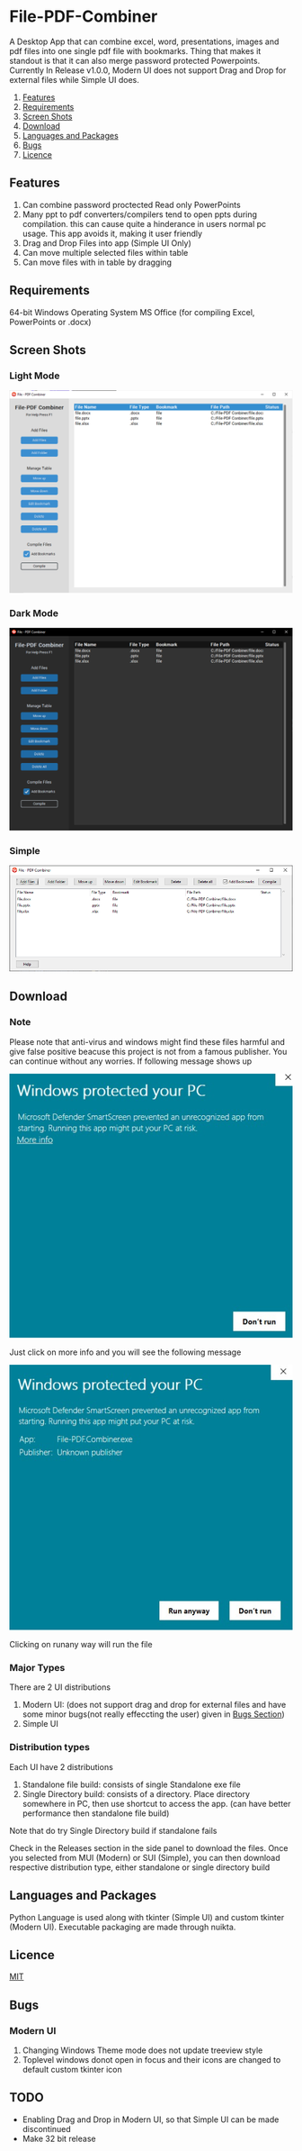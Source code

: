 # File-PDF-Combiner
A Desktop App that can combine excel, word, presentations, images and pdf files into one single pdf file with bookmarks. Thing that makes it standout is that it can also merge password protected Powerpoints. Currently In Release v1.0.0, Modern UI does not support Drag and Drop for external files while Simple UI does.
1. [Features](#features)
2. [Requirements](#requirements)
2. [Screen Shots](#screen-shots)
3. [Download](#download)
4. [Languages and Packages](#languages-and-packages) 
5. [Bugs](#bugs)
6. [Licence](#licence) 

## Features
1. Can combine password proctected Read only PowerPoints
2. Many ppt to pdf converters/compilers tend to open ppts during compilation. this can cause quite a hinderance in users normal pc usage. This app avoids it, making it user friendly 
3. Drag and Drop Files into app (Simple UI Only)
4. Can move multiple selected files within table
5. Can move files with in table by dragging

## Requirements
64-bit Windows Operating System
MS Office (for compiling Excel, PowerPoints or .docx)

## Screen Shots
### Light Mode
![Light Mode ScreenShot](https://github.com/OM3R-Nazir/File-PDF-Combiner/blob/main/screenshots/light.png?raw=true)
### Dark Mode
![Dark Mode ScreenShot](https://github.com/OM3R-Nazir/File-PDF-Combiner/blob/main/screenshots/dark.png?raw=true)
### Simple
![Simple UI ScreenShot](https://github.com/OM3R-Nazir/File-PDF-Combiner/blob/main/screenshots/simple.png?raw=true)

## Download
### Note
Please note that anti-virus and windows might find these files harmful and give false positive beacuse this project is not from a famous publisher. You can continue without any worries.
If following message shows up

![Windows protected your pc](https://github.com/OM3R-Nazir/File-PDF-Combiner/blob/main/screenshots/winprot1.jpeg)

Just click on more info and you will see the following message

![Windows protected your pc](https://github.com/OM3R-Nazir/File-PDF-Combiner/blob/main/screenshots/winprot2.jpeg)

Clicking on runany way will run the file

### Major Types
There are 2 UI distributions
1. Modern UI: (does not support drag and drop for external files and have some minor bugs(not really effeccting the user) given in [Bugs Section](#bugs))
2. Simple UI

### Distribution types
Each UI have 2 distributions
1. Standalone file build: consists of single Standalone exe file
2. Single Directory build: consists of a directory. Place directory somewhere in PC, then use shortcut to access the app. (can have better performance then standalone file build)

Note that do try Single Directory build if standalone fails

Check in the Releases section in the side panel to download the files. Once you selected from MUI (Modern) or SUI (Simple), you can then download respective distribution type, either standalone or single directory build

## Languages and Packages
Python Language is used along with tkinter (Simple UI) and custom tkinter (Modern UI). Executable packaging are made through nuikta.

## Licence
[MIT](https://choosealicense.com/licenses/mit/)

## Bugs
### Modern UI
1. Changing Windows Theme mode does not update treeview style
2. Toplevel windows donot open in focus and their icons are changed to default custom tkinter icon

## TODO
- Enabling Drag and Drop in Modern UI, so that Simple UI can be made discontinued
- Make 32 bit release
